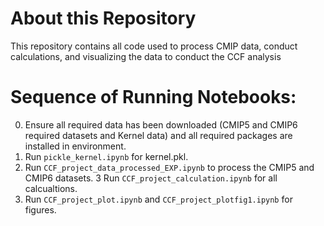 # About this Repository

This repository contains all code used to process CMIP data, conduct calculations, and visualizing the data to conduct the CCF analysis 

#  Sequence of Running Notebooks: 

0. Ensure all required data has been downloaded (CMIP5 and CMIP6 required datasets and Kernel data) and all required packages are installed in environment. 
1. Run `pickle_kernel.ipynb` for kernel.pkl. 
2. Run `CCF_project_data_processed_EXP.ipynb` to process the CMIP5 and CMIP6 datasets. 
3 Run `CCF_project_calculation.ipynb` for all calcualtions. 
4. Run `CCF_project_plot.ipynb` and `CCF_project_plotfig1.ipynb` for figures. 
